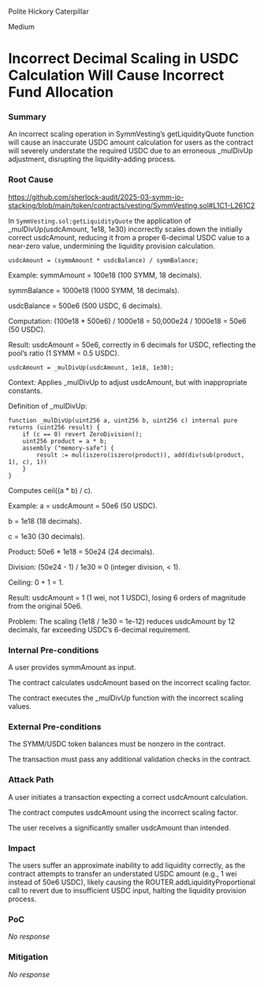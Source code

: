 Polite Hickory Caterpillar

Medium

# Incorrect Decimal Scaling in USDC Calculation Will Cause Incorrect Fund Allocation

### Summary

An incorrect scaling operation in SymmVesting’s getLiquidityQuote function will cause an inaccurate USDC amount calculation for users as the contract will severely understate the required USDC due to an erroneous _mulDivUp adjustment, disrupting the liquidity-adding process.

### Root Cause

https://github.com/sherlock-audit/2025-03-symm-io-stacking/blob/main/token/contracts/vesting/SymmVesting.sol#L1C1-L261C2

In `SymmVesting.sol:getLiquidityQuote` the application of _mulDivUp(usdcAmount, 1e18, 1e30) incorrectly scales down the initially correct usdcAmount, reducing it from a proper 6-decimal USDC value to a near-zero value, undermining the liquidity provision calculation.

```solidity
usdcAmount = (symmAmount * usdcBalance) / symmBalance;
```
Example:
symmAmount = 100e18 (100 SYMM, 18 decimals).

symmBalance = 1000e18 (1000 SYMM, 18 decimals).

usdcBalance = 500e6 (500 USDC, 6 decimals).

Computation: (100e18 * 500e6) / 1000e18 = 50,000e24 / 1000e18 = 50e6 (50 USDC).

Result: usdcAmount = 50e6, correctly in 6 decimals for USDC, reflecting the pool’s ratio (1 SYMM = 0.5 USDC).

```solidity
usdcAmount = _mulDivUp(usdcAmount, 1e18, 1e30);
```
Context: Applies _mulDivUp to adjust usdcAmount, but with inappropriate constants.

Definition of _mulDivUp:
```solidity
function _mulDivUp(uint256 a, uint256 b, uint256 c) internal pure returns (uint256 result) {
    if (c == 0) revert ZeroDivision();
    uint256 product = a * b;
    assembly ("memory-safe") {
        result := mul(iszero(iszero(product)), add(div(sub(product, 1), c), 1))
    }
}
```
Computes ceil((a * b) / c).

Example:
a = usdcAmount = 50e6 (50 USDC).

b = 1e18 (18 decimals).

c = 1e30 (30 decimals).

Product: 50e6 * 1e18 = 50e24 (24 decimals).

Division: (50e24 - 1) / 1e30 ≈ 0 (integer division, < 1).

Ceiling: 0 + 1 = 1.

Result: usdcAmount = 1 (1 wei, not 1 USDC), losing 6 orders of magnitude from the original 50e6.

Problem: 
The scaling (1e18 / 1e30 = 1e-12) reduces usdcAmount by 12 decimals, far exceeding USDC’s 6-decimal requirement.

### Internal Pre-conditions

A user provides symmAmount as input.

The contract calculates usdcAmount based on the incorrect scaling factor.

The contract executes the _mulDivUp function with the incorrect scaling values.

### External Pre-conditions

The SYMM/USDC token balances must be nonzero in the contract.

The transaction must pass any additional validation checks in the contract.

### Attack Path

A user initiates a transaction expecting a correct usdcAmount calculation.

The contract computes usdcAmount using the incorrect scaling factor.

The user receives a significantly smaller usdcAmount than intended.

### Impact

The users suffer an approximate inability to add liquidity correctly, as the contract attempts to transfer an understated USDC amount (e.g., 1 wei instead of 50e6 USDC), likely causing the ROUTER.addLiquidityProportional call to revert due to insufficient USDC input, halting the liquidity provision process.



### PoC

_No response_

### Mitigation

_No response_